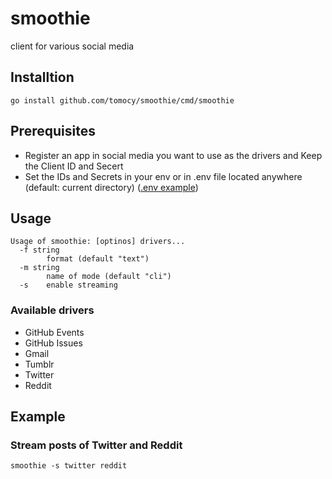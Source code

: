# smoothie
client for various social media

## Installtion
```
go install github.com/tomocy/smoothie/cmd/smoothie
```

## Prerequisites
- Register an app in social media you want to use as the drivers and Keep the Client ID and Secert
- Set the IDs and Secrets in your env or in .env file located anywhere (default: current directory) ([.env example](.env.example))

## Usage
```
Usage of smoothie: [optinos] drivers...
  -f string
        format (default "text")
  -m string
        name of mode (default "cli")
  -s    enable streaming
```

### Available drivers
- GitHub Events
- GitHub Issues
- Gmail
- Tumblr
- Twitter
- Reddit

## Example
### Stream posts of Twitter and Reddit
```
smoothie -s twitter reddit
```